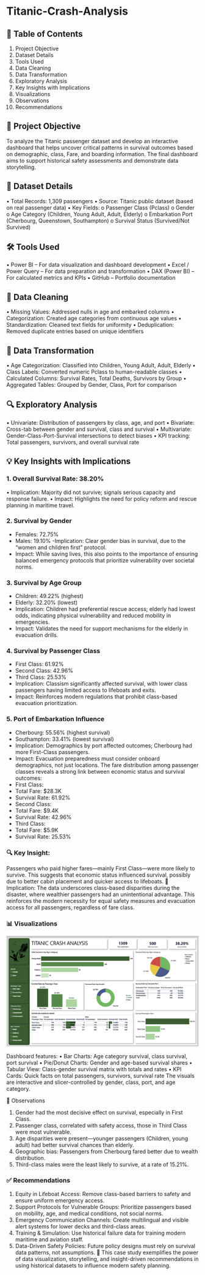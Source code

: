 # Titanic-Crash-Analysis

## 📌 Table of Contents
1.	Project Objective
2.	Dataset Details
3.	Tools Used
4.	Data Cleaning
5.	Data Transformation
6.	Exploratory Analysis
7.	Key Insights with Implications
8.	Visualizations
9.	Observations
10.	Recommendations

## 🎯 Project Objective
To analyze the Titanic passenger dataset and develop an interactive dashboard that helps uncover critical patterns in survival outcomes based on demographic, class, Fare, and boarding information. The final dashboard aims to support historical safety assessments and demonstrate data storytelling.

## 📁 Dataset Details
•	Total Records: 1,309 passengers
•	Source: Titanic public dataset (based on real passenger data)
•	Key Fields:
o	Passenger Class (Pclass)
o	Gender
o	Age Category (Children, Young Adult, Adult, Elderly)
o	Embarkation Port (Cherbourg, Queenstown, Southampton)
o	Survival Status (Survived/Not Survived)

## 🛠 Tools Used
•	Power BI – For data visualization and dashboard development
•	Excel / Power Query – For data preparation and transformation
•	DAX (Power BI) – For calculated metrics and KPIs
•	GitHub – Portfolio documentation

## 🧹 Data Cleaning
•	Missing Values: Addressed nulls in age and embarked columns
•	Categorization: Created age categories from continuous age values
•	Standardization: Cleaned text fields for uniformity
•	Deduplication: Removed duplicate entries based on unique identifiers

## 🔄 Data Transformation
•	Age Categorization: Classified into Children, Young Adult, Adult, Elderly
•	Class Labels: Converted numeric Pclass to human-readable classes
•	Calculated Columns: Survival Rates, Total Deaths, Survivors by Group
•	Aggregated Tables: Grouped by Gender, Class, Port for comparison

## 🔍 Exploratory Analysis
•	Univariate: Distribution of passengers by class, age, and port
•	Bivariate: Cross-tab between gender and survival, class and survival
•	Multivariate: Gender-Class-Port-Survival intersections to detect biases
•	KPI tracking: Total passengers, survivors, and overall survival rate

## 💡 Key Insights with Implications
### 1. Overall Survival Rate: 38.20%
•	Implication: Majority did not survive; signals serious capacity and response failure.
•	Impact: Highlights the need for policy reform and rescue planning in maritime travel.

### 2. Survival by Gender
- Females: 72.75%
-	Males: 19.10%
-Implication: Clear gender bias in survival, due to the “women and children first” protocol.
-	Impact: While saving lives, this also points to the importance of ensuring balanced emergency protocols that prioritize vulnerability over societal norms.

### 3. Survival by Age Group
-	Children: 49.22% (highest)
-	Elderly: 32.20% (lowest)
-	Implication: Children had preferential rescue access; elderly had lowest odds, indicating physical vulnerability and reduced mobility in emergencies.
-	Impact: Validates the need for support mechanisms for the elderly in evacuation drills.

### 4. Survival by Passenger Class
-	First Class: 61.92%
-	Second Class: 42.96%
-	Third Class: 25.53%
-	Implication: Classism significantly affected survival, with lower class passengers having limited access to lifeboats and exits.
-	Impact: Reinforces modern regulations that prohibit class-based evacuation prioritization.

### 5. Port of Embarkation Influence
-	Cherbourg: 55.56% (highest survival)
-	Southampton: 33.41% (lowest survival)
-	Implication: Demographics by port affected outcomes; Cherbourg had more First-Class passengers.
-	Impact: Evacuation preparedness must consider onboard demographics, not just locations.
The fare distribution among passenger classes reveals a strong link between economic status and survival outcomes:
-	First Class:
-	Total Fare: $28.3K
-	Survival Rate: 61.92%
-	Second Class:
-	Total Fare: $9.4K
-	Survival Rate: 42.96%
-	Third Class:
-	Total Fare: $5.9K
-	Survival Rate: 25.53%

### 🔍 Key Insight:
Passengers who paid higher fares—mainly First Class—were more likely to survive. This suggests that economic status influenced survival, possibly due to better cabin placement and quicker access to lifeboats.
📌 Implication:
The data underscores class-based disparities during the disaster, where wealthier passengers had an unintentional advantage. This reinforces the modern necessity for equal safety measures and evacuation access for all passengers, regardless of fare class.

### 📊 Visualizations

![](Dash7.png)

Dashboard features:
•	Bar Charts: Age category survival, class survival, port survival
•	Pie/Donut Charts: Gender and age-based survival shares
•	Tabular View: Class-gender survival matrix with totals and rates
•	KPI Cards: Quick facts on total passengers, survivors, survival rate
The visuals are interactive and slicer-controlled by gender, class, port, and age category.

📌 Observations
1.	Gender had the most decisive effect on survival, especially in First Class.
2.	Passenger class, correlated with safety access, those in Third Class were most vulnerable.
3.	Age disparities were present—younger passengers (Children, young adult) had better survival chances than elderly.
4.	Geographic bias: Passengers from Cherbourg fared better due to wealth distribution.
5.	Third-class males were the least likely to survive, at a rate of 15.21%.

### ✅ Recommendations
1.	Equity in Lifeboat Access:
Remove class-based barriers to safety and ensure uniform emergency access.
2.	Support Protocols for Vulnerable Groups:
Prioritize passengers based on mobility, age, and medical conditions, not social norms.
3.	Emergency Communication Channels:
Create multilingual and visible alert systems for lower decks and third-class areas.
4.	Training & Simulation:
Use historical failure data for training modern maritime and aviation staff.
5.	Data-Driven Safety Policies:
Future policy designs must rely on survival data patterns, not assumptions.
🎯 This case study exemplifies the power of data visualization, storytelling, and insight-driven recommendations in using historical datasets to influence modern safety planning.
